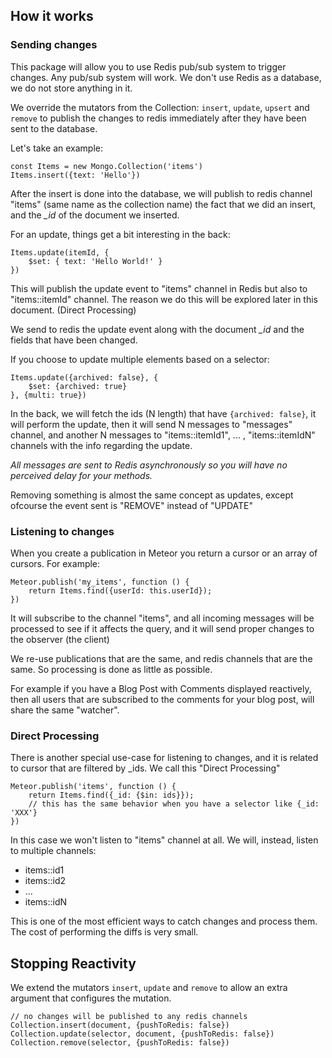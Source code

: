 
## How it works

### Sending changes

This package will allow you to use Redis pub/sub system to trigger changes. Any pub/sub system will work. We don't use Redis as a database,
we do not store anything in it.

We override the mutators from the Collection: `insert`, `update`, `upsert` and `remove` to publish the changes to redis immediately after they have been
sent to the database.

Let's take an example:
```
const Items = new Mongo.Collection('items')
Items.insert({text: 'Hello'})
```

After the insert is done into the database, we will publish to redis channel "items" (same name as the collection name) the fact
that we did an insert, and the *_id* of the document we inserted.

For an update, things get a bit interesting in the back:
```
Items.update(itemId, {
    $set: { text: 'Hello World!' }
})
```

This will publish the update event to "items" channel in Redis but also to "items::itemId" channel. 
The reason we do this will be explored later in this document. (Direct Processing)

We send to redis the update event along with the document *_id* and the fields that have been changed.

If you choose to update multiple elements based on a selector:
```
Items.update({archived: false}, {
    $set: {archived: true}
}, {multi: true})
```

In the back, we will fetch the ids (N length) that have ```{archived: false}```, it will perform the update, then it will send N messages to "messages" channel,
and another N messages to "items::itemId1", ... , "items::itemIdN" channels with the info regarding the update.

*All messages are sent to Redis asynchronously so you will have no perceived delay for your methods.*

Removing something is almost the same concept as updates, except ofcourse the event sent is "REMOVE" instead of "UPDATE"

### Listening to changes

When you create a publication in Meteor you return a cursor or an array of cursors. For example:

```
Meteor.publish('my_items', function () {
    return Items.find({userId: this.userId});
})
```

It will subscribe to the channel "items", and all incoming messages will be processed to see if it affects the query, and it will send
proper changes to the observer (the client)

We re-use publications that are the same, and redis channels that are the same. So processing is done as little as possible.

For example if you have a Blog Post with Comments displayed reactively, then all users that are subscribed to the comments for your blog post,
will share the same "watcher".

### Direct Processing

There is another special use-case for listening to changes, and it is related to cursor that are filtered by _ids. We call this "Direct Processing"

```
Meteor.publish('items', function () {
    return Items.find({_id: {$in: ids}});
    // this has the same behavior when you have a selector like {_id: 'XXX'}
})
```

In this case we won't listen to "items" channel at all. We will, instead, listen to multiple channels:
- items::id1
- items::id2
- ...
- items::idN

This is one of the most efficient ways to catch changes and process them. The cost of performing the diffs is very small.

## Stopping Reactivity

We extend the mutators `insert`, `update` and `remove` to allow an extra argument that configures the mutation.

```
// no changes will be published to any redis channels
Collection.insert(document, {pushToRedis: false})
Collection.update(selector, document, {pushToRedis: false})
Collection.remove(selector, {pushToRedis: false})
```
